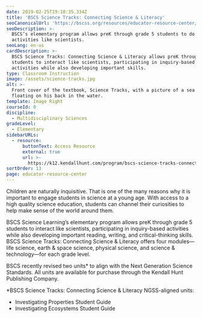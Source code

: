 ```yaml
---
date: 2019-02-25T19:10:35.334Z
title: 'BSCS Science Tracks: Connecting Science & Literacy'
seoCanonicalUrl: 'https://bscss.org/resources/educator-resource-center/bscs-science-tracks'
seoDescription: >-
  BSCS’s elementary program allows preK through grade 5 students to do science
  activities like scientists.
seoLang: en-us
cardDescription: >-
  BSCS Science Tracks: Connecting Science & Literacy allows preK through grade 5
  students to interact like scientists, participating in inquiry-based
  activities while also developing important skills.
type: Classroom Instruction
image: /assets/science-tracks.jpg
alt: >-
  Front cover of the textbook, Science Tracks, with a picture of a sea otter
  floating on his back in the water.
template: Image Right
courseId: 0
discipline:
  - Multidisciplinary Sciences
gradeLevel:
  - Elementary
sidebarURLs:
  - resource:
      buttonText: Access Resource
      external: true
      url: >-
        https://k12.kendallhunt.com/program/bscs-science-tracks-connecting-science-literacy/
sortOrder: 13
page: educator-resource-center
---
```

Children are naturally inquisitive. That is one of the many reasons why it is important to engage students in science at a young age. With access to a high quality science education, students can channel their curiosities to help make sense of the world around them.

BSCS Science Learning’s elementary program allows preK through grade 5 students to interact like scientists, participating in inquiry-based activities while also developing important reading, writing, and critical-thinking skills. BSCS Science Tracks: Connecting Science & Literacy offers four modules—life science, earth & space science, physical science, and science & technology—for each grade level.

BSCS recently revised two units* to align with the Next Generation Science Standards. All units are available for purchase through the Kendall Hunt Publishing Company.

\*BSCS Science Tracks: Connecting Science & Literacy NGSS-aligned units:

* Investigating Properties Student Guide
* Investigating Ecosystems Student Guide
